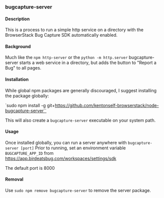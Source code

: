 ### bugcapture-server

#### Description
This is a process to run a simple http service on a directory with the BrowserStack Bug Capture
SDK automatically enabled.

#### Background
Much like the `npm http-server` or the `python -m http.server` bugcapture-server starts a web
service in a directory, but adds the button to "Report a Bug" to all pages.

#### Installation
While global npm packages are generally discouraged, I suggest installing the package globally:

`sudo npm install -g git+https://github.com/kentonself-browserstack/node-bugcapture-server``

This will also create a `bugcapture-server` executable on your system path.

#### Usage
Once installed globally, you can run a server anywhere with `bugcapture-server [port]`
Prior to running, set an environment variable `BUGCAPTURE_APP_ID` from 
https://app.birdeatsbug.com/workspaces/settings/sdk

The default port is 8000

#### Removal
Use `sudo npm remove bugcapture-server` to remove the server package.